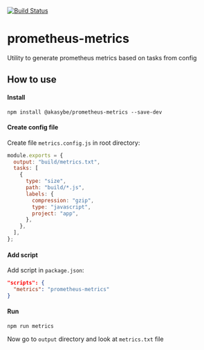 [![Build Status](https://travis-ci.org/akaSybe/prometheus-metrics.svg?branch=master)](https://travis-ci.org/akaSybe/prometheus-metrics)

# prometheus-metrics

Utility to generate prometheus metrics based on tasks from config

## How to use

#### Install

`npm install @akasybe/prometheus-metrics --save-dev`

#### Create config file

Create file `metrics.config.js` in root directory:

```js
module.exports = {
  output: "build/metrics.txt",
  tasks: [
    {
      type: "size",
      path: "build/*.js",
      labels: {
        compression: "gzip",
        type: "javascript",
        project: "app",
      },
    },
  ],
};
```

#### Add script

Add script in `package.json`:

```json
"scripts": {
  "metrics": "prometheus-metrics"
}
```

#### Run

`npm run metrics`

Now go to `output` directory and look at `metrics.txt` file
